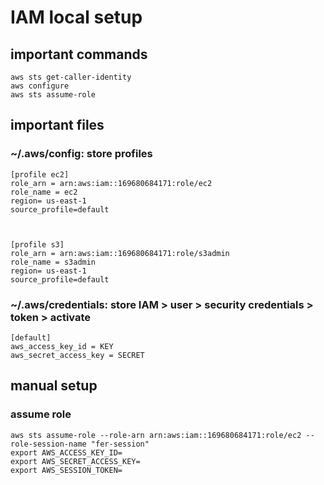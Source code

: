 # IAM local setup
## important commands 
```
aws sts get-caller-identity
aws configure
aws sts assume-role
```

## important files 
### ~/.aws/config: store profiles 

```
[profile ec2]
role_arn = arn:aws:iam::169680684171:role/ec2
role_name = ec2
region= us-east-1
source_profile=default



[profile s3]
role_arn = arn:aws:iam::169680684171:role/s3admin
role_name = s3admin
region= us-east-1
source_profile=default

```

### ~/.aws/credentials: store IAM > user > security credentials > token > activate

```
[default]
aws_access_key_id = KEY 
aws_secret_access_key = SECRET
```

## manual setup
### assume role 
```
aws sts assume-role --role-arn arn:aws:iam::169680684171:role/ec2 --role-session-name "fer-session"
export AWS_ACCESS_KEY_ID=
export AWS_SECRET_ACCESS_KEY=
export AWS_SESSION_TOKEN=

```


